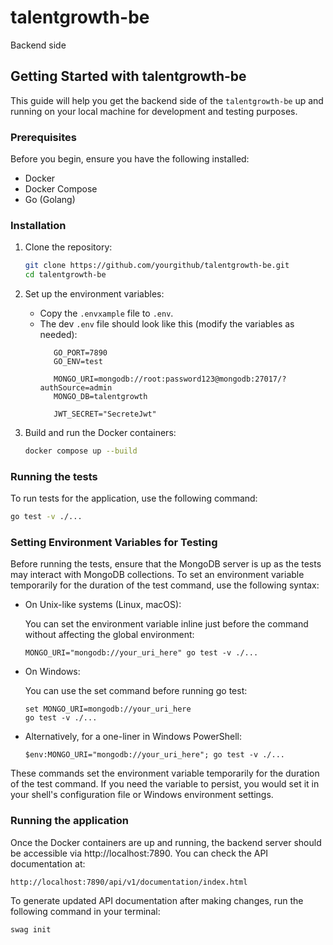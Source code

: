 # talentgrowth-be
Backend side

## Getting Started with talentgrowth-be

This guide will help you get the backend side of the `talentgrowth-be` up and running on your local machine for development and testing purposes.

### Prerequisites

Before you begin, ensure you have the following installed:
- Docker
- Docker Compose
- Go (Golang)

### Installation

1. Clone the repository:
   ```bash
   git clone https://github.com/yourgithub/talentgrowth-be.git
   cd talentgrowth-be
   ```

2. Set up the environment variables:
   - Copy the `.envxample` file to `.env`.
   - The dev `.env` file should look like this (modify the variables as needed):
     ```
        GO_PORT=7890
        GO_ENV=test

        MONGO_URI=mongodb://root:password123@mongodb:27017/?authSource=admin
        MONGO_DB=talentgrowth

        JWT_SECRET="SecreteJwt"
     ```

3. Build and run the Docker containers:
   ```bash
   docker compose up --build
   ```

### Running the tests

To run tests for the application, use the following command:
```bash
go test -v ./...
```

### Setting Environment Variables for Testing

Before running the tests, ensure that the MongoDB server is up as the tests may interact with MongoDB collections. To set an environment variable temporarily for the duration of the test command, use the following syntax:

   - On Unix-like systems (Linux, macOS):

      You can set the environment variable inline just before the command without affecting the global environment:
      ```
      MONGO_URI="mongodb://your_uri_here" go test -v ./...
      ```

   - On Windows:

      You can use the set command before running go test:
      ```
      set MONGO_URI=mongodb://your_uri_here
      go test -v ./...
      ```

   - Alternatively, for a one-liner in Windows PowerShell:
      ```
      $env:MONGO_URI="mongodb://your_uri_here"; go test -v ./...
      ```

These commands set the environment variable temporarily for the duration of the test command. If you need the variable to persist, you would set it in your shell's configuration file or Windows environment settings.


### Running the application

Once the Docker containers are up and running, the backend server should be accessible via http://localhost:7890. You can check the API documentation at:
``` 
http://localhost:7890/api/v1/documentation/index.html 
```

To generate updated API documentation after making changes, run the following command in your terminal:
```
swag init
```

